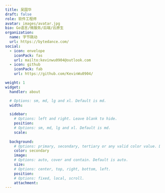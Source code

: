 ```yaml
---
title: 吴国华
draft: false
role: 软件工程师
avatar: images/avatar.jpg
bio: Go语言/微服务/后端/云原生
organization:
  name: 字节跳动
  url: https://bytedance.com/
social:
  - icon: envelope
    iconPack: fas
    url: mailto:kevinwu0904@outlook.com
  - icon: github
    iconPack: fab
    url: https://github.com/KevinWu0904/

weight: 1
widget:
  handler: about

  # Options: sm, md, lg and xl. Default is md.
  width:

  sidebar:
    # Options: left and right. Leave blank to hide.
    position:
    # Options: sm, md, lg and xl. Default is md.
    scale:
  
  background:
    # Options: primary, secondary, tertiary or any valid color value. Default is primary.
    color: secondary
    image: 
    # Options: auto, cover and contain. Default is auto.
    size:
    # Options: center, top, right, bottom, left.
    position:
    # Options: fixed, local, scroll.
    attachment: 
---
```

